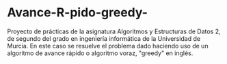 # Avance-R-pido-greedy-
Proyecto de prácticas de la asignatura Algoritmos y Estructuras de Datos 2, de segundo del grado en ingeniería informática de la Universidad de Murcia. En este caso se resuelve el problema dado haciendo uso de un algoritmo de avance rápido o algoritmo voraz, "greedy" en inglés.
